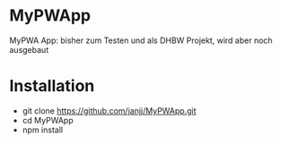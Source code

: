 # MyPWApp

MyPWA App: bisher zum Testen und als DHBW Projekt, wird aber noch ausgebaut

# Installation
 - git clone https://github.com/janjj/MyPWApp.git
 - cd MyPWApp
 - npm install
